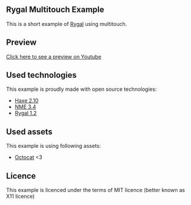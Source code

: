 Rygal Multitouch Example
---------------------------------

This is a short example of [Rygal](http://rygal.org) using multitouch.

Preview
---------------------------------
[Click here to see a preview on Youtube](http://www.youtube.com/watch?v=6cbdxCgzDTk)

Used technologies
--------------------------------
This example is proudly made with open source technologies:
* [Haxe 2.10](http://haxe.org)
* [NME 3.4](http://haxenme.org)
* [Rygal 1.2](http://rygal.org)

Used assets
-------------------------------
This example is using following assets:
* [Octocat](http://github.com) <3

Licence
--------------------------------
This example is licenced under the terms of MIT licence (better known as X11 licence)
